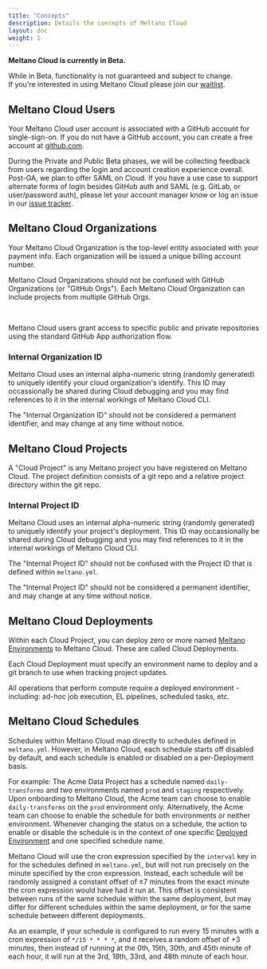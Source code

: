 ```yaml
---
title: "Concepts"
description: Details the concepts of Meltano Cloud
layout: doc
weight: 1
---
```


<div class="notification is-info">
  <p><strong>Meltano Cloud is currently in Beta.</strong></p>
  <p>While in Beta, functionality is not guaranteed and subject to change. <br> If you're interested in using Meltano Cloud please join our <a href="https://meltano.com/cloud/">waitlist</a>.</p>
</div>

## Meltano Cloud Users

Your Meltano Cloud user account is associated with a GitHub account for single-sign-on. If you do not have a GitHub account, you can create a free account at [github.com](https://github.com).

<div class="notification is-info">
  <p>During the Private and Public Beta phases, we will be collecting feedback from users regarding the login and account creation experience overall. Post-GA, we plan to offer SAML on Cloud. If you have a use case to support alternate forms of login besides GitHub auth and SAML (e.g. GitLab, or user/password auth), please let your account manager know or log an issue in our <a href="https://github.com/meltano/meltano/issues">issue tracker</a>.</p>
</div>

## Meltano Cloud Organizations

Your Meltano Cloud Organization is the top-level entity associated with your payment info. Each organization will be issued a unique billing account number.

<div class="notification is-info">
  <p>Meltano Cloud Organizations should not be confused with GitHub Organizations (or "GitHub Orgs"). Each Meltano Cloud Organization can include projects from multiple GitHub Orgs.</p>
  <br>
  <p>Meltano Cloud users grant access to specific public and private repositories using the standard GitHub App authorization flow.</p>
</div>

### Internal Organization ID

Meltano Cloud uses an internal alpha-numeric string (randomly generated) to uniquely identify your cloud organization's identify. This ID may occassionally be shared during Cloud debugging and you may find references to it in the internal workings of Meltano Cloud CLI.

<div class="notification is-warning">
  <p>The "Internal Organization ID" should not be considered a permanent identifier, and may change at any time without notice.</p>
</div>

## Meltano Cloud Projects

A "Cloud Project" is any Meltano project you have registered on Meltano Cloud. The project definition consists of a git repo and a relative project directory within the git repo.

### Internal Project ID

Meltano Cloud uses an internal alpha-numeric string (randomly generated) to uniquely identify your project's deployment. This ID may occassionally be shared during Cloud debugging and you may find references to it in the internal workings of Meltano Cloud CLI.

<div class="notification is-warning">
  <p>The "Internal Project ID" should not be confused with the Project ID that is defined within <code>meltano.yml</code>.</p>
</div>

<div class="notification is-info">
  <p>The "Internal Project ID" should not be considered a permanent identifier, and may change at any time without notice.</p>
</div>

## Meltano Cloud Deployments

Within each Cloud Project, you can deploy zero or more named [Meltano Environments](/concepts/environments) to Meltano Cloud. These are called Cloud Deployments.

Each Cloud Deployment must specify an environment name to deploy and a git branch to use when tracking project updates.

<div class="notification is-info">
  <p>All operations that perform compute require a deployed environment - including: ad-hoc job execution, EL pipelines, scheduled tasks, etc.</p>
</div>

## Meltano Cloud Schedules

Schedules within Meltano Cloud map directly to schedules defined in `meltano.yml`. However, in Meltano Cloud, each schedule starts off disabled by default, and each schedule is enabled or disabled on a per-Deployment basis.

For example: The Acme Data Project has a schedule named `daily-transforms` and two environments named `prod` and `staging` respectively. Upon onboarding to Meltano Cloud, the Acme team can choose to enable `daily-transforms` on the `prod` environment only. Alternatively, the Acme team can choose to enable the schedule for both environments or neither environment. Whenever changing the status on a schedule, the action to enable or disable the schedule is in the context of one specific [Deployed Environment](#meltano-cloud-deployments) and one specified schedule name.

Meltano Cloud will use the cron expression specified by the `interval` key in for the schedules defined in `meltano.yml`, but will not run precisely on the minute specified by the cron expression. Instead, each schedule will be randomly assigned a constant offset of ±7 minutes from the exact minute the cron expression would have had it run at. This offset is consistent between runs of the same schedule within the same deployment, but may differ for different schedules within the same deployment, or for the same schedule between different deployments.

As an example, if your schedule is configured to run every 15 minutes with a cron expression of `*/15 * * * *`, and it receives a random offset of +3 minutes, then instead of running at the 0th, 15th, 30th, and 45th minute of each hour, it will run at the 3rd, 18th, 33rd, and 48th minute of each hour.
